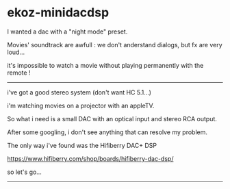 # ekoz-minidacdsp

I wanted a dac with a "night mode" preset.

Movies' soundtrack are awfull : we don't anderstand dialogs, but fx are very loud…

it's impossible to watch a movie without playing permanently with the remote !

---

i've got a good stereo system (don't want HC 5.1…)

i'm watching movies on a projector with an appleTV.

So what i need is a small DAC with an optical input and stereo RCA output.

After some googling, i don't see anything that can resolve my problem. 

The only way i've found was the Hifiberry DAC+ DSP

https://www.hifiberry.com/shop/boards/hifiberry-dac-dsp/

so let's go…

---

